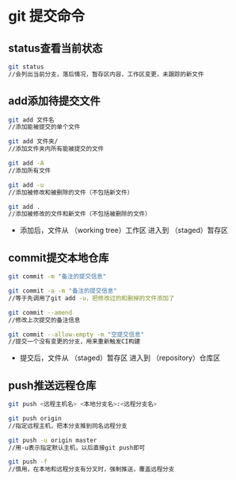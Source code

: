 # git 提交命令

## status查看当前状态

```bash
git status
//会列出当前分支，落后情况，暂存区内容，工作区变更，未跟踪的新文件
```

## add添加待提交文件

```bash
git add 文件名
//添加能被提交的单个文件

git add 文件夹/
//添加文件夹内所有能被提交的文件

git add -A
//添加所有文件

git add -u
//添加被修改和被删除的文件（不包括新文件）

git add .
//添加被修改的文件和新文件（不包括被删除的文件）
```
- 添加后，文件从 （working tree）工作区 进入到 （staged）暂存区

## commit提交本地仓库

```bash
git commit -m "备注的提交信息"

git commit -a -m "备注的提交信息"
//等于先调用了git add -u，把修改过的和删掉的文件添加了

git commit --amend
//修改上次提交的备注信息

git commit --allow-empty -m "空提交信息"
//提交一个没有变更的分支，用来重新触发CI构建
```
- 提交后，文件从 （staged）暂存区 进入到 （repository）仓库区

## push推送远程仓库

```bash
git push <远程主机名> <本地分支名>:<远程分支名>

git push origin
//指定远程主机，把本分支推到同名远程分支

git push -u origin master
//用-u表示指定默认主机，以后直接git push即可

git push -f
//慎用，在本地和远程分支有分叉时，强制推送，覆盖远程分支
```